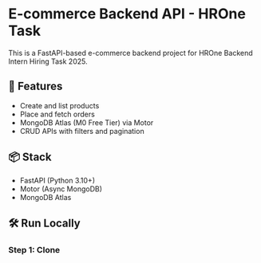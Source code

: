 # E-commerce Backend API - HROne Task

This is a FastAPI-based e-commerce backend project for HROne Backend Intern Hiring Task 2025.

## 🚀 Features

- Create and list products
- Place and fetch orders
- MongoDB Atlas (M0 Free Tier) via Motor
- CRUD APIs with filters and pagination

## 📦 Stack

- FastAPI (Python 3.10+)
- Motor (Async MongoDB)
- MongoDB Atlas

## 🛠 Run Locally

### Step 1: Clone

